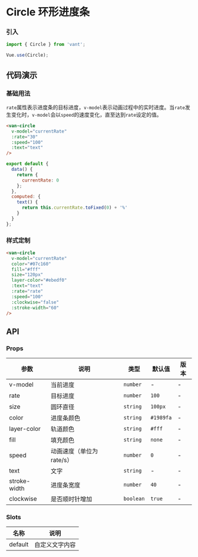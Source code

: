 # Circle 环形进度条

### 引入
``` javascript
import { Circle } from 'vant';

Vue.use(Circle);
```

## 代码演示

### 基础用法

`rate`属性表示进度条的目标进度，`v-model`表示动画过程中的实时进度。当`rate`发生变化时，`v-model`会以`speed`的速度变化，直至达到`rate`设定的值。

```html
<van-circle
  v-model="currentRate"
  :rate="30"
  :speed="100"
  :text="text"
/>
```

``` javascript
export default {
  data() {
    return {
      currentRate: 0
    };
  },
  computed: {
    text() {
      return this.currentRate.toFixed(0) + '%'
    }
  }
};
```

### 样式定制

```html
<van-circle
  v-model="currentRate"
  color="#07c160"
  fill="#fff"
  size="120px"
  layer-color="#ebedf0"
  :text="text"
  :rate="rate"
  :speed="100"
  :clockwise="false"
  :stroke-width="60"
/>
```

## API

### Props

| 参数 | 说明 | 类型 | 默认值 | 版本 |
|------|------|------|------|------|
| v-model | 当前进度 | `number` | - | - |
| rate | 目标进度 | `number` | `100` | - |
| size | 圆环直径 | `string` | `100px` | - |
| color | 进度条颜色 | `string` | `#1989fa` | - |
| layer-color | 轨道颜色 | `string` | `#fff` | - |
| fill | 填充颜色 | `string` | `none` | - |
| speed | 动画速度（单位为 rate/s）| `number` | `0` | - |
| text | 文字 | `string` | - | - |
| stroke-width | 进度条宽度 | `number` | `40` | - |
| clockwise | 是否顺时针增加 | `boolean` | `true` | - |

### Slots

| 名称 | 说明 |
|------|------|
| default | 自定义文字内容 |
